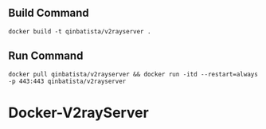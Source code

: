 ## Build Command

```
docker build -t qinbatista/v2rayserver .
```

## Run Command
```
docker pull qinbatista/v2rayserver && docker run -itd --restart=always -p 443:443 qinbatista/v2rayserver
```

# Docker-V2rayServer
